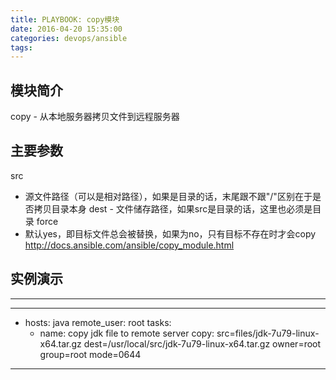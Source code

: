 ```yaml
---
title: PLAYBOOK: copy模块
date: 2016-04-20 15:35:00
categories: devops/ansible
tags:
---
```


## 模块简介
copy - 从本地服务器拷贝文件到远程服务器

## 主要参数
src
- 源文件路径（可以是相对路径），如果是目录的话，末尾跟不跟"/"区别在于是否拷贝目录本身
dest - 文件储存路径，如果src是目录的话，这里也必须是目录
force
- 默认yes，即目标文件总会被替换，如果为no，只有目标不存在时才会copy
http://docs.ansible.com/ansible/copy_module.html

## 实例演示
**************************************************
---
- hosts: java
  remote_user: root
  tasks:
  - name: copy jdk file to remote server
    copy:
     src=files/jdk-7u79-linux-x64.tar.gz
     dest=/usr/local/src/jdk-7u79-linux-x64.tar.gz
     owner=root
     group=root
     mode=0644
**************************************************
